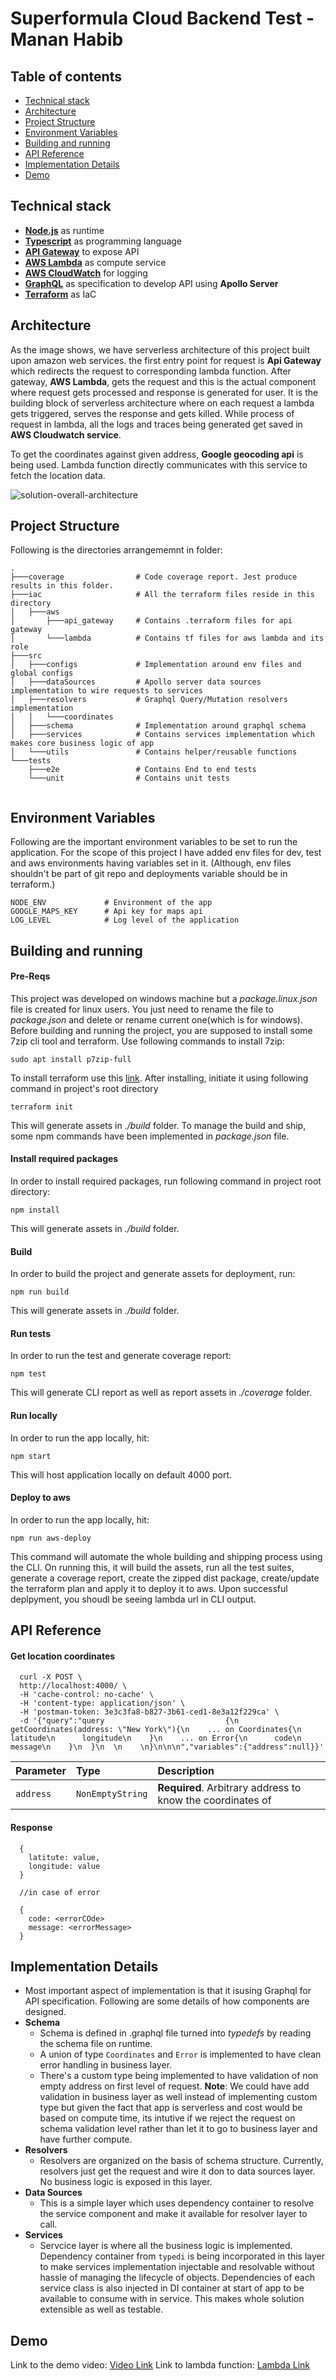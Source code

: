 # Superformula Cloud Backend Test - Manan Habib

## Table of contents

- [Technical stack](#tech-stack)
- [Architecture](#arch)
- [Project Structure](#proj-struct)
- [Environment Variables](#env-vars)
- [Building and running](#build-run)
- [API Reference](#api-ref)
- [Implementation Details](#impl-details)
- [Demo](#demo)

<a name="tech-stack"></a>
## Technical stack

- [**Node.js**](https://nodejs.org/en/) as runtime
- [**Typescript**](https://www.typescriptlang.org/) as programming language
- [**API Gateway**](https://aws.amazon.com/api-gateway/) to expose API
- [**AWS Lambda**](https://docs.aws.amazon.com/lambda/latest/dg/welcome.html) as compute service
- [**AWS CloudWatch**](https://aws.amazon.com/cloudwatch) for logging 
- [**GraphQL**](https://graphql.org/) as specification to develop API using **Apollo Server**
- [**Terraform**](https://www.terraform.io/) as IaC

<a name="arch"></a>
## Architecture
As the image shows, we have serverless architecture of this project built upon amazon web services.
the first entry point for request is **Api Gateway** which redirects the request to corresponding lambda 
function. After gateway, **AWS Lambda**, gets the request and this is the actual component where request gets
processed and response is generated for user. It is the building block of serverless architecture where on each 
request a lambda gets triggered, serves the response and gets killed. While process of request in lambda, all the 
logs and traces being generated get saved in **AWS Cloudwatch service**.

To get the coordinates against given address, **Google geocoding api** is being used. Lambda function directly communicates
with this service to fetch the location data. 

![solution-overall-architecture](./proj-arch.svg)

<a name="proj-struct"></a>
## Project Structure
Following is the directories arrangememnt in folder:
```
.
├───coverage                # Code coverage report. Jest produce results in this folder.
├───iac                     # All the terraform files reside in this directory
│   ├───aws
│       ├───api_gateway     # Contains .terraform files for api gateway
│       └───lambda          # Contains tf files for aws lambda and its role
├───src
│   ├───configs             # Implementation around env files and global configs
│   ├───dataSources         # Apollo server data sources implementation to wire requests to services
│   ├───resolvers           # Graphql Query/Mutation resolvers implementation
│   │   └───coordinates
│   ├───schema              # Implementation around graphql schema
│   ├───services            # Contains services implementation which makes core business logic of app
│   └───utils               # Contains helper/reusable functions 
└───tests
    ├───e2e                 # Contains End to end tests
    └───unit                # Contains unit tests
        
```
<a name="env-vars"></a>
## Environment Variables
Following are the important environment variables to be set to run the application. For the scope of this project
I have added env files for dev, test and aws environments having variables set in it. (Although, env files shouldn't
be part of git repo and deployments variable should be in terraform.)
```
NODE_ENV             # Environment of the app
GOOGLE_MAPS_KEY      # Api key for maps api
LOG_LEVEL            # Log level of the application

```
<a name="build-run"></a>
## Building and running

#### Pre-Reqs
This project was developed on windows machine but a *package.linux.json* file is created for linux users. You just need to rename the file to *package.json* and delete or rename current one(which is for windows). Before building and running the project, you are supposed to install some 7zip cli tool and terraform. Use following commands to install 7zip:
```
sudo apt install p7zip-full
```
To install terraform use this [link](https://learn.hashicorp.com/tutorials/terraform/install-cli). After installing, initiate it using following command in project's root directory
```
terraform init
```

This will generate assets in *./build* folder.
To manage the build and ship, some npm commands have been implemented in *package.json* file.
#### Install required packages
In order to install required packages, run following command in project root directory:
```
npm install
```
This will generate assets in *./build* folder.
#### Build
In order to build the project and generate assets for deployment, run:
```
npm run build
```
This will generate assets in *./build* folder.

#### Run tests
In order to run the test and generate coverage report:
```
npm test
```
This will generate CLI report as well as report assets in *./coverage* folder.

#### Run locally
In order to run the app locally, hit:
```
npm start
```
This will host application locally on default 4000 port.
#### Deploy to aws
In order to run the app locally, hit:
```
npm run aws-deploy
```
This command will automate the whole building and shipping process using the CLI. On running this, 
it will build the assets, run all the test suites, generate a coverage report, create the zipped dist package,
create/update the terraform plan and apply it to deploy it to aws. Upon successful deplpyment, you
shoudl be seeing lambda url in CLI output.

<a name="api-ref"></a>
## API Reference

#### Get location coordinates

``` Sample request
  curl -X POST \
  http://localhost:4000/ \
  -H 'cache-control: no-cache' \
  -H 'content-type: application/json' \
  -H 'postman-token: 3e3c3fa8-b827-3b61-ced1-8e3a12f229ca' \
  -d '{"query":"query                           {\n  getCoordinates(address: \"New York\"){\n    ... on Coordinates{\n      latitude\n      longitude\n    }\n    ... on Error{\n      code\n      message\n    }\n  }\n  \n    \n}\n\n\n","variables":{"address":null}}'
```

| Parameter | Type     | Description                |
| :-------- | :------- | :------------------------- |
| `address` | `NonEmptyString` | **Required**. Arbitrary address to know the coordinates of |

#### Response

```http
  {
    latitute: value,
    longitude: value
  }

  //in case of error

  {
    code: <errorCOde>
    message: <errorMessage>
  }
```
<a name="impl-details"></a>
## Implementation Details

- Most important aspect of implementation is that it isusing Graphql for API specification. Following are some details of how components are designed.
- **Schema**
    - Schema is defined in .graphql file turned into *typedefs* by reading the schema file on runtime.
    - A union of type `Coordinates` and `Error` is implemented to have clean error handling in business layer.
    - There's a custom type being implemented to have validation of non empty address on first level of request.
    **Note**: We could have add validation in business layer as well instead of implementing custom type but given the
    fact that app is serverless and cost would be based on compute time, its intutive if we reject the request on schema validation level rather
    than let it to go to business layer and have further compute. 
- **Resolvers**
    - Resolvers are organized on the basis of schema structure. Currently, resolvers just get the request and wire it don to data sources layer. No business logic is exposed in this layer.
- **Data Sources**
    - This is a simple layer which uses dependency container to resolve the service component and make it available for resolver layer to call.
- **Services**
    - Servcice layer is where all the business logic is implemented. Dependency container from `typedi` is being incorporated in this layer to make services implementation injectable and resolvable without hassle of managing the lifecycle of objects. Dependencies of each service class is also injected in DI container at start of app to be available to consume with in service. This makes whole solution extensible as well as testable.

<a name="demo"></a>
## Demo

Link to the demo video: [Video Link](https://youtu.be/pToCMUI9dq8)
Link to lambda function: [Lambda Link](https://5puw69eq20.execute-api.us-east-1.amazonaws.com/staging/graphql)
